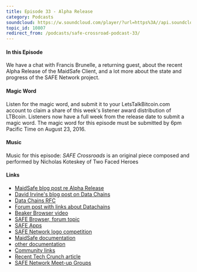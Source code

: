 ```yaml
---
title: Episode 33 - Alpha Release
category: Podcasts
soundcloud: https://w.soundcloud.com/player/?url=https%3A//api.soundcloud.com/tracks/278580393
topic_id: 10807
redirect_from: /podcasts/safe-crossroad-podcast-33/
---
```


#### In this Episode

We have a chat with Francis Brunelle, a returning guest, about the recent Alpha Release of the MaidSafe Client, and a lot more about the state and progress of the SAFE Network project.

#### Magic Word

Listen for the magic word, and submit it to your LetsTalkBitcoin.com account to claim a share of this week's listener award distribution of LTBcoin. Listeners now have a full week from the release date to submit a magic word. The magic word for this episode must be submitted by 6pm Pacific Time on August 23, 2016.

#### Music

Music for this episode: *SAFE Crossroads* is an original piece composed and performed by Nicholas Koteskey of Two Faced Heroes

#### Links

- [MaidSafe blog post re Alpha Release](https://blog.maidsafe.net/2016/08/12/safe-network-alpha-release/)
- [David Irvine's blog post on Data Chains](https://metaquestions.me/2016/07/20/data-chains-what-why-how/)
- [Data Chains RFC](https://metaquestions.me/2016/07/20/data-chains-what-why-how/)
- [Forum post with links about Datachains](https://safenetforum.org/t/safe-datachain-work-in-progress/)
- [Beaker Browser video](https://www.youtube.com/watch?v=nKHJ4rLN9mo)
- [SAFE Browser, forum topic](https://safenetforum.org/t/safer-browser-s-proposal/10336)
- [SAFE Apps](https://apps.safenetwork.org/)
- [SAFE Network logo competition](https://safenetforum.org/t/safe-network-logo-competition-final-vote/10775/30)
- [MaidSafe documentation](https://maidsafe.readme.io/)
- [other documentation](https://safenetwork.org/documentation/)
- [Community links](https://safenetwork.org/community/)
- [Recent Tech Crunch article](https://techcrunch.com/2016/08/12/after-a-decade-of-rd-maidsafes-decentralized-network-opens-for-alpha-testing/)
- [SAFE Network Meet-up Groups](https://safenetwork.org/meetup-groups/)
